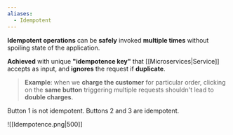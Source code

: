 ```yaml
---
aliases:
  - Idempotent
---
```

**Idempotent operations** can be **safely** invoked **multiple times** without spoiling state of the application.

**Achieved** with unique **"idempotence key"** 
	that [[Microservices|Service]] accepts as input, 
		and **ignores** the request if **duplicate**.

> **Example**: when we **charge the customer** for particular order, 
> clicking on the **same button** 
> 	triggering multiple requests 
> shouldn't lead to **double charges**.

Button 1 is not idempotent. Buttons 2 and 3 are idempotent.

![[Idempotence.png|500]]



